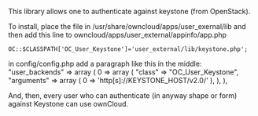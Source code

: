 This library allows one to authenticate against keystone (from OpenStack).

To install, place the file in /usr/share/owncloud/apps/user_exernal/lib
and then add this line to owncloud/apps/user_external/appinfo/app.php

    OC::$CLASSPATH['OC_User_Keystone']='user_external/lib/keystone.php';

in config/config.php add a paragraph like this in the middle:
    "user_backends" => array (
        0 => array (
          "class"     => "OC_User_Keystone",
          "arguments" => array (
            0 => 'http[s]://KEYSTONE_HOST/v2.0/'
          ),
        ),
      ),

And, then, every user who can authenticate (in anyway shape or form) against
Keystone can use ownCloud.


